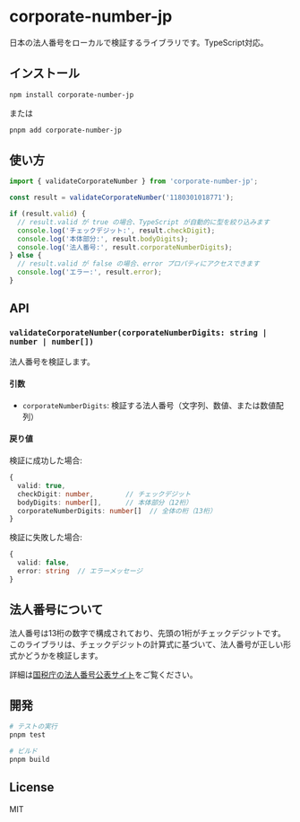 # corporate-number-jp

日本の法人番号をローカルで検証するライブラリです。TypeScript対応。

## インストール

```bash
npm install corporate-number-jp
```

または

```bash
pnpm add corporate-number-jp
```

## 使い方

```typescript
import { validateCorporateNumber } from 'corporate-number-jp';

const result = validateCorporateNumber('1180301018771');

if (result.valid) {
  // result.valid が true の場合、TypeScript が自動的に型を絞り込みます
  console.log('チェックデジット:', result.checkDigit);
  console.log('本体部分:', result.bodyDigits);
  console.log('法人番号:', result.corporateNumberDigits);
} else {
  // result.valid が false の場合、error プロパティにアクセスできます
  console.log('エラー:', result.error);
}
```

## API

### `validateCorporateNumber(corporateNumberDigits: string | number | number[])`

法人番号を検証します。

#### 引数

- `corporateNumberDigits`: 検証する法人番号（文字列、数値、または数値配列）

#### 戻り値

検証に成功した場合:

```typescript
{
  valid: true,
  checkDigit: number,        // チェックデジット
  bodyDigits: number[],      // 本体部分（12桁）
  corporateNumberDigits: number[]  // 全体の桁（13桁）
}
```

検証に失敗した場合:

```typescript
{
  valid: false,
  error: string  // エラーメッセージ
}
```

## 法人番号について

法人番号は13桁の数字で構成されており、先頭の1桁がチェックデジットです。このライブラリは、チェックデジットの計算式に基づいて、法人番号が正しい形式かどうかを検証します。

詳細は[国税庁の法人番号公表サイト](https://www.houjin-bangou.nta.go.jp/)をご覧ください。

## 開発

```bash
# テストの実行
pnpm test

# ビルド
pnpm build
```

## License

MIT